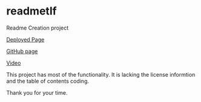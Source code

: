 # readmetlf
Readme Creation project

<a href="https://tonycld.github.io/readmetlf/">Deployed Page</a>  

<a href="https://github.com/TonyCLD/readmetlf/new/master?readme=1">GitHub page</a>  

<a href="https://www.dropbox.com/s/pyd1ewnvjlc8wac/READMEZoomrecording.mp4?dl=0">Video</a>  

This project has most of the functionality. It is lacking the license informtion and the table of contents coding. 

Thank you for your time. 

